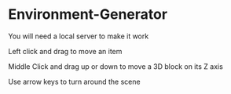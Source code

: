 # Environment-Generator

You will need a local server to make it work

Left click and drag to move an item

Middle Click and drag up or down to move a 3D block on its Z axis

Use arrow keys to turn around the scene
